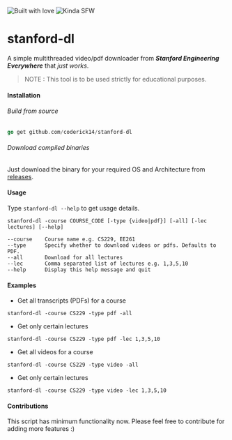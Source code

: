 ![Built with love](http://forthebadge.com/images/badges/built-with-love.svg)
![Kinda SFW](http://forthebadge.com/images/badges/kinda-sfw.svg)
# stanford-dl

A simple multithreaded video/pdf downloader from ***Stanford Engineering Everywhere*** that *just works*.  

> NOTE : This tool is to be used strictly for educational purposes.

#### Installation
###### Build from source

```go
go get github.com/coderick14/stanford-dl
```
###### Download compiled binaries
Just download the binary for your required OS and Architecture from [releases](https://github.com/coderick14/stanford-dl/releases).

#### Usage
Type `stanford-dl --help` to get usage details. 
```
stanford-dl -course COURSE_CODE [-type {video|pdf}] [-all] [-lec lectures] [--help]

--course    Course name e.g. CS229, EE261
--type 	    Specify whether to download videos or pdfs. Defaults to PDF.
--all       Download for all lectures
--lec       Comma separated list of lectures e.g. 1,3,5,10
--help      Display this help message and quit
```

#### Examples
- Get all transcripts (PDFs) for a course
```
stanford-dl -course CS229 -type pdf -all
```
- Get only certain lectures
```
stanford-dl -course CS229 -type pdf -lec 1,3,5,10
```
- Get all videos for a course
```
stanford-dl -course CS229 -type video -all
```
- Get only certain lectures
```
stanford-dl -course CS229 -type video -lec 1,3,5,10
```

#### Contributions
This script has minimum functionality now. Please feel free to contribute for adding more features :)
